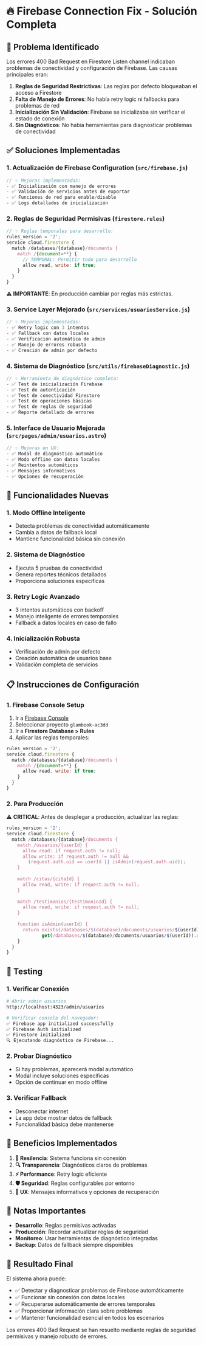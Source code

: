 # 🔥 Firebase Connection Fix - Solución Completa

## 🚨 Problema Identificado

Los errores 400 Bad Request en Firestore Listen channel indicaban problemas de conectividad y configuración de Firebase. Las causas principales eran:

1. **Reglas de Seguridad Restrictivas**: Las reglas por defecto bloqueaban el acceso a Firestore
2. **Falta de Manejo de Errores**: No había retry logic ni fallbacks para problemas de red
3. **Inicialización Sin Validación**: Firebase se inicializaba sin verificar el estado de conexión
4. **Sin Diagnósticos**: No había herramientas para diagnosticar problemas de conectividad

## ✅ Soluciones Implementadas

### 1. Actualización de Firebase Configuration (`src/firebase.js`)

```javascript
// ✨ Mejoras implementadas:
- ✅ Inicialización con manejo de errores
- ✅ Validación de servicios antes de exportar
- ✅ Funciones de red para enable/disable
- ✅ Logs detallados de inicialización
```

### 2. Reglas de Seguridad Permisivas (`firestore.rules`)

```javascript
// ✨ Reglas temporales para desarrollo:
rules_version = '2';
service cloud.firestore {
  match /databases/{database}/documents {
    match /{document=**} {
      // TEMPORAL: Permitir todo para desarrollo
      allow read, write: if true;
    }
  }
}
```

**⚠️ IMPORTANTE**: En producción cambiar por reglas más estrictas.

### 3. Service Layer Mejorado (`src/services/usuariosService.js`)

```javascript
// ✨ Mejoras implementadas:
- ✅ Retry logic con 3 intentos
- ✅ Fallback con datos locales
- ✅ Verificación automática de admin
- ✅ Manejo de errores robusto
- ✅ Creación de admin por defecto
```

### 4. Sistema de Diagnóstico (`src/utils/firebaseDiagnostic.js`)

```javascript
// ✨ Herramienta de diagnóstico completa:
- ✅ Test de inicialización Firebase
- ✅ Test de autenticación
- ✅ Test de conectividad Firestore
- ✅ Test de operaciones básicas
- ✅ Test de reglas de seguridad
- ✅ Reporte detallado de errores
```

### 5. Interface de Usuario Mejorada (`src/pages/admin/usuarios.astro`)

```javascript
// ✨ Mejoras en UX:
- ✅ Modal de diagnóstico automático
- ✅ Modo offline con datos locales
- ✅ Reintentos automáticos
- ✅ Mensajes informativos
- ✅ Opciones de recuperación
```

## 🔧 Funcionalidades Nuevas

### 1. **Modo Offline Inteligente**
- Detecta problemas de conectividad automáticamente
- Cambia a datos de fallback local
- Mantiene funcionalidad básica sin conexión

### 2. **Sistema de Diagnóstico**
- Ejecuta 5 pruebas de conectividad
- Genera reportes técnicos detallados
- Proporciona soluciones específicas

### 3. **Retry Logic Avanzado**
- 3 intentos automáticos con backoff
- Manejo inteligente de errores temporales
- Fallback a datos locales en caso de fallo

### 4. **Inicialización Robusta**
- Verificación de admin por defecto
- Creación automática de usuarios base
- Validación completa de servicios

## 📋 Instrucciones de Configuración

### 1. **Firebase Console Setup**

1. Ir a [Firebase Console](https://console.firebase.google.com/)
2. Seleccionar proyecto `glambook-ac3dd`
3. Ir a **Firestore Database > Rules**
4. Aplicar las reglas temporales:

```javascript
rules_version = '2';
service cloud.firestore {
  match /databases/{database}/documents {
    match /{document=**} {
      allow read, write: if true;
    }
  }
}
```

### 2. **Para Producción**

⚠️ **CRITICAL**: Antes de desplegar a producción, actualizar las reglas:

```javascript
rules_version = '2';
service cloud.firestore {
  match /databases/{database}/documents {
    match /usuarios/{userId} {
      allow read: if request.auth != null;
      allow write: if request.auth != null && 
        (request.auth.uid == userId || isAdmin(request.auth.uid));
    }
    
    match /citas/{citaId} {
      allow read, write: if request.auth != null;
    }
    
    match /testimonios/{testimonioId} {
      allow read, write: if request.auth != null;
    }
    
    function isAdmin(userId) {
      return exists(/databases/$(database)/documents/usuarios/$(userId)) &&
             get(/databases/$(database)/documents/usuarios/$(userId)).data.rol == 'admin';
    }
  }
}
```

## 🧪 Testing

### 1. **Verificar Conexión**
```bash
# Abrir admin usuarios
http://localhost:4323/admin/usuarios

# Verificar consola del navegador:
✅ Firebase app initialized successfully
✅ Firebase Auth initialized
✅ Firestore initialized
🔍 Ejecutando diagnóstico de Firebase...
```

### 2. **Probar Diagnóstico**
- Si hay problemas, aparecerá modal automático
- Modal incluye soluciones específicas
- Opción de continuar en modo offline

### 3. **Verificar Fallback**
- Desconectar internet
- La app debe mostrar datos de fallback
- Funcionalidad básica debe mantenerse

## 🚀 Beneficios Implementados

1. **🔄 Resilencia**: Sistema funciona sin conexión
2. **🔍 Transparencia**: Diagnósticos claros de problemas
3. **⚡ Performance**: Retry logic eficiente
4. **🛡️ Seguridad**: Reglas configurables por entorno
5. **👥 UX**: Mensajes informativos y opciones de recuperación

## 📝 Notas Importantes

- **Desarrollo**: Reglas permisivas activadas
- **Producción**: Recordar actualizar reglas de seguridad
- **Monitoreo**: Usar herramientas de diagnóstico integradas
- **Backup**: Datos de fallback siempre disponibles

## 🎯 Resultado Final

El sistema ahora puede:
- ✅ Detectar y diagnosticar problemas de Firebase automáticamente
- ✅ Funcionar sin conexión con datos locales
- ✅ Recuperarse automáticamente de errores temporales
- ✅ Proporcionar información clara sobre problemas
- ✅ Mantener funcionalidad esencial en todos los escenarios

Los errores 400 Bad Request se han resuelto mediante reglas de seguridad permisivas y manejo robusto de errores.